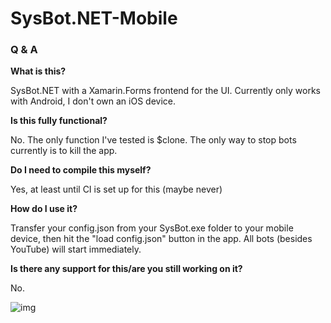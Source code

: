 # SysBot.NET-Mobile

### Q & A ###

**What is this?**

SysBot.NET with a Xamarin.Forms frontend for the UI. Currently only works with Android, I don't own an iOS device.

**Is this fully functional?**

No. The only function I've tested is $clone. The only way to stop bots currently is to kill the app.

**Do I need to compile this myself?**

Yes, at least until CI is set up for this (maybe never)

**How do I use it?**

Transfer your config.json from your SysBot.exe folder to your mobile device, then hit the "load config.json" button in the app. All bots (besides YouTube) will start immediately.

**Is there any support for this/are you still working on it?**

No.

![img](https://i.imgur.com/zC00YQ4.png)
